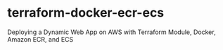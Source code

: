 # terraform-docker-ecr-ecs
Deploying a Dynamic Web App on AWS with Terraform Module, Docker, Amazon ECR, and ECS
